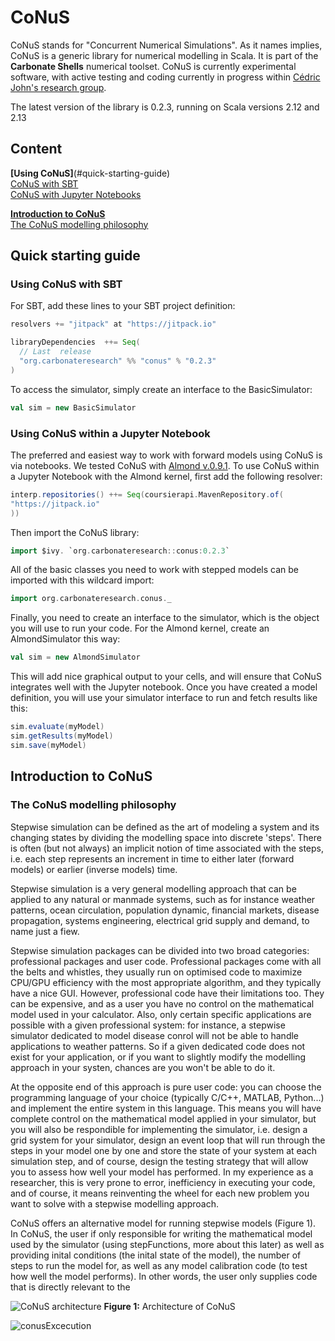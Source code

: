# CoNuS
CoNuS stands for "Concurrent Numerical Simulations". As it names implies, CoNuS is a generic library for numerical modelling in Scala. It is part of the <b>Carbonate Shells</b> numerical toolset. CoNuS is currently experimental software, with active testing and coding currently in progress within <a href="http//www.carbonateresearch.com">Cédric John's research group</a>.

The latest version of the library is 0.2.3, running on Scala versions 2.12 and 2.13

## Content
<b>[Using CoNuS]</b>(#quick-starting-guide)  
  [CoNuS with SBT](#using-conus-with-sbt)  
  [CoNuS with Jupyter Notebooks](#using-conus-within-a-Jupyter-Notebook)<cr>
  
<b>[Introduction to CoNuS](#Introduction-to-CoNuS)</b>   
  [The CoNuS modelling philosophy](#the-conus-modelling-philosophy)
  
## Quick starting guide 

### Using CoNuS with SBT

For SBT, add these lines to your SBT project definition:

```scala
resolvers += "jitpack" at "https://jitpack.io"

libraryDependencies  ++= Seq(
  // Last  release
  "org.carbonateresearch" %% "conus" % "0.2.3"
)
```
To access the simulator, simply create an interface to the BasicSimulator:
```scala
val sim = new BasicSimulator
```

### Using CoNuS within a Jupyter Notebook

The preferred and easiest way to work with forward models using CoNuS is via notebooks. We tested CoNuS with <a href="https://almond.sh/versions">Almond v.0.9.1</a>. To use CoNuS within a Jupyter Notebook with the Almond kernel, first add the following resolver:

```scala
interp.repositories() ++= Seq(coursierapi.MavenRepository.of(
"https://jitpack.io"
))
```
Then import the CoNuS library:

```scala
import $ivy. `org.carbonateresearch::conus:0.2.3`
```
All of the basic classes you need to work with stepped models can be imported with this wildcard import:

```scala
import org.carbonateresearch.conus._
```
Finally, you need to create an interface to the simulator, which is the object you will use to run your code. For the Almond kernel, create an AlmondSimulator this way:
```scala
val sim = new AlmondSimulator
```
This will add nice graphical output to your cells, and will ensure that CoNuS integrates well with the Jupyter notebook. Once you have created a model definition, you will use your simulator interface to run and fetch results like this:
```scala
sim.evaluate(myModel)
sim.getResults(myModel)
sim.save(myModel)
```

## Introduction to CoNuS

### The CoNuS modelling philosophy

Stepwise simulation can be defined as the art of modeling a system and its changing states by dividing the modelling space into discrete 'steps'. There is often (but not always) an implicit notion of time associated with the steps, i.e. each step represents an increment in time to either later (forward models) or earlier (inverse models) time.

Stepwise simulation is a very general modelling approach that can be applied to any natural or manmade systems, such as for instance weather patterns, ocean circulation, population dynamic, financial markets, disease propagation, systems engineering, electrical grid supply and demand, to name just a fiew.

Stepwise simulation packages can be divided into two broad categories: professional packages and user code. Professional packages come with all the belts and whistles, they usually run on optimised code to maximize CPU/GPU efficiency with the most appropriate algorithm, and they typically have a nice GUI. However, professional code have their limitations too. They can be expensive, and as a user you have no control on the mathematical model used in your calculator. Also, only certain specific applications are possible with a given professional system: for instance, a stepwise simulator dedicated to model disease conrol will not be able to handle applications to weather patterns. So if a given dedicated code does not exist for your application, or if you want to slightly modify the modelling approach in your systen, chances are you won't be able to do it.

At the opposite end of this approach is pure user code: you can choose the programming language of your choice (typically C/C++, MATLAB, Python...) and implement the entire system in this language. This means you will have complete control on the mathematical model applied in your simulator, but you will also be respondible for implementing the simulator, i.e. design a grid system for your simulator, design an event loop that will run through the  steps in your model one by one and store the state of your system at each simulation step, and of course, design the testing strategy that will allow you to assess how well your model has performed. In my experience as a researcher, this is very prone to error, inefficiency in executing your code, and of course, it means reinventing the wheel for each new problem you want to solve with a stepwise modelling approach.

CoNuS offers an alternative model for running stepwise models (Figure 1). In CoNuS, the user if only responsible for writing the mathematical model used by the simulator (using stepFunctions, more about this later) as well as providing inital conditions (the inital state of the model), the number of steps to run the model for, as well as any model calibration code (to test how well the model performs). In other words, the user only supplies code that is directly relevant to the 


![CoNuS architecture](https://user-images.githubusercontent.com/25725554/89734485-39336900-da54-11ea-9a6b-8b5463bda7be.png)
<b>Figure 1:</b> Architecture of CoNuS

![conusExcecution](https://user-images.githubusercontent.com/25725554/89734490-3fc1e080-da54-11ea-962e-6845a38f2b98.png)



